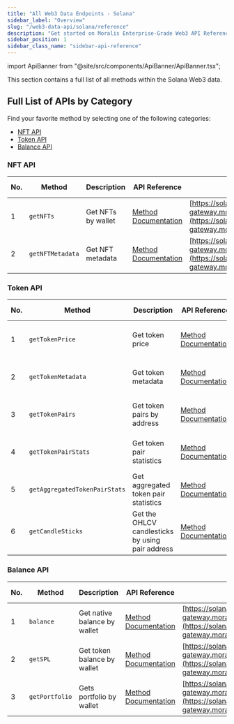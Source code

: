 ```yaml
---
title: "All Web3 Data Endpoints - Solana"
sidebar_label: "Overview"
slug: "/web3-data-api/solana/reference"
description: "Get started on Moralis Enterprise-Grade Web3 API Reference for Solana."
sidebar_position: 1
sidebar_class_name: "sidebar-api-reference"
---
```


import ApiBanner from "@site/src/components/ApiBanner/ApiBanner.tsx";

This section contains a full list of all methods within the Solana Web3 data.

## Full List of APIs by Category

Find your favorite method by selecting one of the following categories:

- [NFT API](#nft-api)
- [Token API](#token-api)
- [Balance API](#balance-api)

### NFT API

| No. | Method           | Description        | API Reference                                                                | URL                                                                                                                                  | Spam Detection |
| --- | ---------------- | ------------------ | ---------------------------------------------------------------------------- | ------------------------------------------------------------------------------------------------------------------------------------ | -------------- |
| 1   | `getNFTs`        | Get NFTs by wallet | [Method Documentation](/web3-data-api/solana/reference/get-sol-nfts)         | [https://solana-gateway.moralis.io/account/:network/:address/nft](https://solana-gateway.moralis.io/account/:network/:address/nft)   |                |
| 2   | `getNFTMetadata` | Get NFT metadata   | [Method Documentation](/web3-data-api/solana/reference/get-sol-nft-metadata) | [https://solana-gateway.moralis.io/nft/:network/:address/metadata](https://solana-gateway.moralis.io/nft/:network/:address/metadata) |                |

### Token API

| No. | Method                        | Description                                      | API Reference                                                                           | URL                                                                                                                                                    | Spam Detection |
| --- | ----------------------------- | ------------------------------------------------ | --------------------------------------------------------------------------------------- | ------------------------------------------------------------------------------------------------------------------------------------------------------ | -------------- |
| 1   | `getTokenPrice`               | Get token price                                  | [Method Documentation](/web3-data-api/solana/reference/get-sol-token-price)             | [https://solana-gateway.moralis.io/token/:network/:address/price](https://solana-gateway.moralis.io/token/:network/:address/price)                     |                |
| 2   | `getTokenMetadata`            | Get token metadata                               | [Method Documentation](/web3-data-api/solana/reference/get-token-metadata)              | [https://solana-gateway.moralis.io/token/:network/:address/metadata](https://solana-gateway.moralis.io/token/:network/:address/metadata)               |                |
| 3   | `getTokenPairs`               | Get token pairs by address                       | [Method Documentation](/web3-data-api/solana/reference/get-token-pairs-by-address)      | [https://solana-gateway.moralis.io/token/:network/:address/pairs](https://solana-gateway.moralis.io/token/:network/:address/pairs)                     |                |
| 4   | `getTokenPairStats`           | Get token pair statistics                        | [Method Documentation](/web3-data-api/solana/reference/get-token-pair-stats)            | [https://solana-gateway.moralis.io/token/:network/pairs/:pairAddress/stats](https://solana-gateway.moralis.io/token/:network/pairs/:pairAddress/stats) |
| 5   | `getAggregatedTokenPairStats` | Get aggregated token pair statistics             | [Method Documentation](/web3-data-api/solana/reference/get-aggregated-token-pair-stats) | [https://solana-gateway.moralis.io/token/:network/:address/pairs/stats](https://solana-gateway.moralis.io/token/:network/:address/pairs/stats)         |                |
| 6   | `getCandleSticks`             | Get the OHLCV candlesticks by using pair address | [Method Documentation](/web3-data-api/solana/reference/get-ohlcv-by-pair-address)       | [https://solana-gateway.moralis.io/token/:network/pairs/:pairAddress/ohlcv](https://solana-gateway.moralis.io/token/:network/pairs/:pairAddress/ohlcv) |                |

### Balance API

| No. | Method         | Description                  | API Reference                                                             | URL                                                                                                                                            | Spam Detection |
| --- | -------------- | ---------------------------- | ------------------------------------------------------------------------- | ---------------------------------------------------------------------------------------------------------------------------------------------- | -------------- |
| 1   | `balance`      | Get native balance by wallet | [Method Documentation](/web3-data-api/solana/reference/sol-balance)       | [https://solana-gateway.moralis.io/account/:network/:address/balance](https://solana-gateway.moralis.io/account/:network/:address/balance)     |                |
| 2   | `getSPL`       | Get token balance by wallet  | [Method Documentation](/web3-data-api/solana/reference/get-spl)           | [https://solana-gateway.moralis.io/account/:network/:address/tokens](https://solana-gateway.moralis.io/account/:network/:address/tokens)       |                |
| 3   | `getPortfolio` | Gets portfolio by wallet     | [Method Documentation](/web3-data-api/solana/reference/get-sol-portfolio) | [https://solana-gateway.moralis.io/account/:network/:address/portfolio](https://solana-gateway.moralis.io/account/:network/:address/portfolio) |                |
